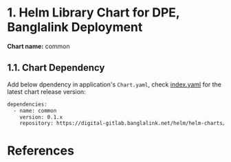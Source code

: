 # 1. Helm Library Chart for DPE, Banglalink Deployment

**Chart name:** common


## 1.1. Chart Dependency
Add below dpendency in application's `Chart.yaml`, check [index.yaml](./index.yaml) for the latest chart release version:
```bash
dependencies:
  - name: common
    version: 0.1.x
    repository: https://digital-gitlab.banglalink.net/helm/helm-charts/-/raw/main
```


# References